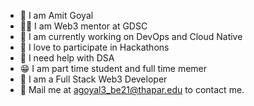 - 👋 I am Amit Goyal
- 😶‍🌫️ I am Web3 mentor at GDSC
- 🌱 I am currently working on DevOps and Cloud Native
- 🏃 I love to participate in Hackathons
- 🤲 I need help with DSA
- 😁 I am part time student and full time memer
- 🛌 I am a Full Stack Web3 Developer
- 💌 Mail me at agoyal3_be21@thapar.edu to contact me.